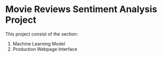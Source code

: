 # Movie Reviews Sentiment Analysis Project

This project consist of the section:
1. Machine Learning Model 
2. Production Webpage Interface
